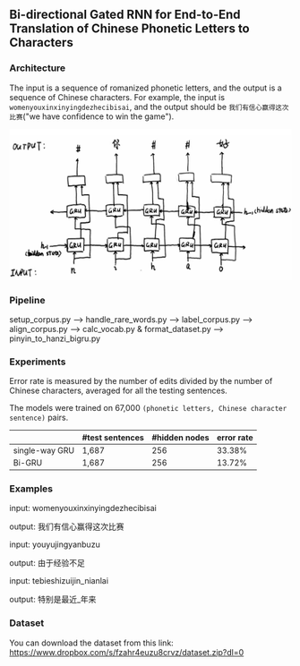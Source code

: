 ## Bi-directional Gated RNN for End-to-End Translation of Chinese Phonetic Letters to Characters

### Architecture 

The input is a sequence of romanized phonetic letters, and the output is a sequence of Chinese characters. 
For example, the input is ```womenyouxinxinyingdezhecibisai```, and the output should be ```我们有信心赢得这次比赛```("we have confidence to win the game").

![](architecture.png)

### Pipeline
setup_corpus.py
-->
handle_rare_words.py
-->
label_corpus.py
-->
align_corpus.py
-->
calc_vocab.py & format_dataset.py
-->
pinyin_to_hanzi_bigru.py

### Experiments

Error rate is measured by the number of edits divided by the number of Chinese characters, averaged for all the testing sentences.

The models were trained on 67,000 ```(phonetic letters, Chinese character sentence)``` pairs.

|                | #test sentences | #hidden nodes | error rate |
|----------------|-----------------|---------------|------------|
| single-way GRU | 1,687           | 256           | 33.38%     |
| Bi-GRU         | 1,687           | 256           | 13.72%     |

### Examples
input: womenyouxinxinyingdezhecibisai

output: 我们有信心赢得这次比赛

input: youyujingyanbuzu


output: 由于经验不足


input: tebieshizuijin_nianlai

output: 特别是最近_年来

### Dataset

You can download the dataset from this link: https://www.dropbox.com/s/fzahr4euzu8crvz/dataset.zip?dl=0

